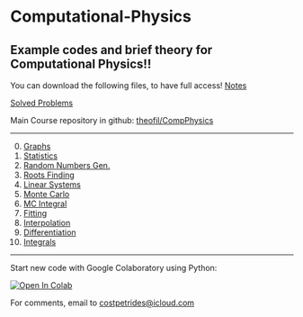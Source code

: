 # Computational-Physics

Example codes and brief theory for Computational Physics!!
-----------------------------------------------------------------------------------------------------------------------------------------------------------

  You can download the following files, to have full access!
[Notes](https://github.com/costpetrides/Computational-Physics/blob/main/Notes/NOTES.pdf) 

[Solved Problems](https://github.com/costpetrides/Computational-Physics/blob/main/Notes/PetridesC.pdf) 



Main Course repository in github: [theofil/CompPhysics](https://github.com/theofil/CompPhysics/) 


-------------- 
0. [Graphs](https://github.com/costpetrides/Computational-Physics/tree/main/Graphs)
1. [Statistics](https://github.com/costpetrides/Computational-Physics/tree/main/Statistics)
2. [Random Numbers Gen.](https://github.com/costpetrides/Computational-Physics/tree/main/Random%20Numbers%20Gen.)
3. [Roots Finding](https://github.com/costpetrides/Computational-Physics/tree/main/Roots%20Finding)
4. [Linear Systems](https://github.com/costpetrides/Computational-Physics/tree/main/LinearSystems)
5. [Monte Carlo](https://github.com/costpetrides/Computational-Physics/tree/main/Monte%20Carlo)
6. [MC Integral](https://github.com/costpetrides/Computational-Physics/tree/main/MC%20Integral)
7. [Fitting](https://github.com/costpetrides/Computational-Physics/tree/main/Fitting)
8. [Interpolation](https://github.com/costpetrides/Computational-Physics/tree/main/Interpolation)
9. [Differentiation](https://github.com/costpetrides/Computational-Physics/tree/main/Differentiation)
10. [Ιntegrals](https://github.com/costpetrides/Computational-Physics/tree/main/Integrals)



------ 
   
Start new code with Google Colaboratory  using  Python: 
   
[![Open In Colab](https://colab.research.google.com/assets/colab-badge.svg)](https://colab.research.google.com/github/googlecolab/colabtools/blob/master/notebooks/colab-github-demo.ipynb)


For comments,  email to costpetrides@icloud.com 
